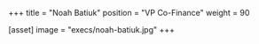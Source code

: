 +++
title = "Noah Batiuk"
position = "VP Co-Finance"
weight = 90

[asset]
image = "execs/noah-batiuk.jpg"
+++
